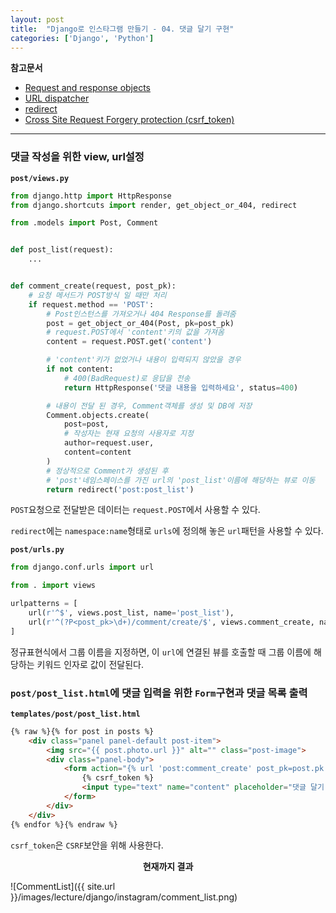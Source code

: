 ```yaml
---
layout: post
title:  "Django로 인스타그램 만들기 - 04. 댓글 달기 구현"
categories: ['Django', 'Python']
---
```


**참고문서**
- [Request and response objects](https://docs.djangoproject.com/en/1.11/ref/request-response/#module-django.http)
- [URL dispatcher](https://docs.djangoproject.com/ko/1.11/topics/http/urls/#url-dispatcher)
- [redirect](https://docs.djangoproject.com/ko/1.11/topics/http/shortcuts/#redirect)
- [Cross Site Request Forgery protection (csrf_token)](https://docs.djangoproject.com/en/1.11/ref/csrf/#module-django.middleware.csrf)

---

### 댓글 작성을 위한 view, url설정

**`post/views.py`**

```python
from django.http import HttpResponse
from django.shortcuts import render, get_object_or_404, redirect

from .models import Post, Comment


def post_list(request):
    ...


def comment_create(request, post_pk):
    # 요청 메서드가 POST방식 일 때만 처리
    if request.method == 'POST':
        # Post인스턴스를 가져오거나 404 Response를 돌려줌
        post = get_object_or_404(Post, pk=post_pk)
        # request.POST에서 'content'키의 값을 가져옴
        content = request.POST.get('content')

        # 'content'키가 없었거나 내용이 입력되지 않았을 경우
        if not content:
            # 400(BadRequest)로 응답을 전송
            return HttpResponse('댓글 내용을 입력하세요', status=400)

        # 내용이 전달 된 경우, Comment객체를 생성 및 DB에 저장
        Comment.objects.create(
            post=post,
            # 작성자는 현재 요청의 사용자로 지정
            author=request.user,
            content=content
        )
        # 정상적으로 Comment가 생성된 후
        # 'post'네임스페이스를 가진 url의 'post_list'이름에 해당하는 뷰로 이동
        return redirect('post:post_list')
```

`POST`요청으로 전달받은 데이터는 `request.POST`에서 사용할 수 있다.

`redirect`에는 `namespace:name`형태로 `urls`에 정의해 놓은 `url`패턴을 사용할 수 있다.

**`post/urls.py`**

```python
from django.conf.urls import url

from . import views

urlpatterns = [
    url(r'^$', views.post_list, name='post_list'),
    url(r'^(?P<post_pk>\d+)/comment/create/$', views.comment_create, name='comment_create'),
]
```

정규표현식에서 그룹 이름을 지정하면, 이 `url`에 연결된 뷰를 호출할 때 그룹 이름에 해당하는 키워드 인자로 값이 전달된다.

### `post/post_list.html`에 댓글 입력을 위한 `Form`구현과 댓글 목록 출력

**`templates/post/post_list.html`**

```html
{% raw %}{% for post in posts %}
	<div class="panel panel-default post-item">
		<img src="{{ post.photo.url }}" alt="" class="post-image">
		<div class="panel-body">
			<form action="{% url 'post:comment_create' post_pk=post.pk %}" method="POST" class="comment-form">
				{% csrf_token %}
				<input type="text" name="content" placeholder="댓글 달기...">
			</form>
		</div>
	</div>
{% endfor %}{% endraw %}
```

`csrf_token`은 `CSRF`보안을 위해 사용한다.



<center><b>현재까지 결과</b></center>

![CommentList]({{ site.url }}/images/lecture/django/instagram/comment_list.png)